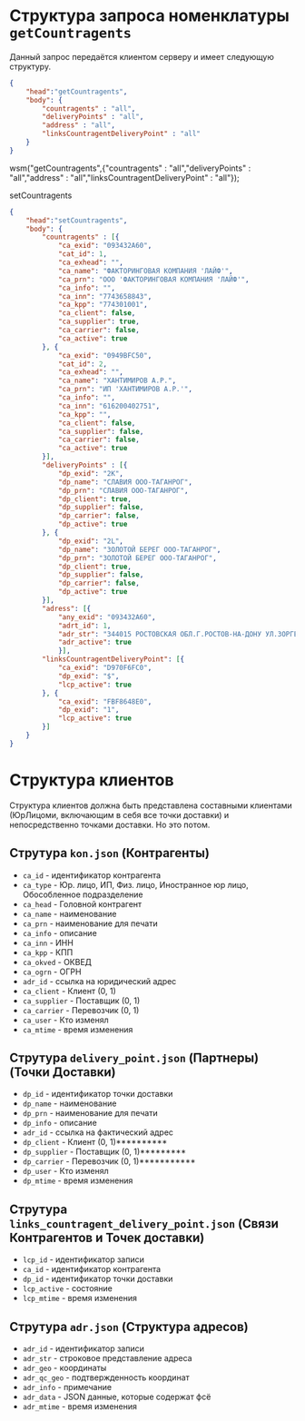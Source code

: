 # Структура запроса номенклатуры `getCountragents`


Данный запрос передаётся клиентом серверу и имеет следующую структуру.

```json
{
    "head":"getCountragents",
    "body": {
        "countragents" : "all",
        "deliveryPoints" : "all",
        "address" : "all",
        "linksCountragentDeliveryPoint" : "all"
    }
}
```
wsm("getCountragents",{"countragents" : "all","deliveryPoints" : "all","address" : "all","linksCountragentDeliveryPoint" : "all"});

setCountragents
```json
{
    "head":"setCountragents",
    "body": {
        "countragents" : [{
            "ca_exid": "093432A60",
            "cat_id": 1,
            "ca_exhead": "",
            "ca_name": "ФАКТОРИНГОВАЯ КОМПАНИЯ 'ЛАЙФ'",
            "ca_prn": "ООО 'ФАКТОРИНГОВАЯ КОМПАНИЯ 'ЛАЙФ'",
            "ca_info": "",
            "ca_inn": "7743658843",
            "ca_kpp": "774301001",
            "ca_client": false,
            "ca_supplier": true,
            "ca_carrier": false,
            "ca_active": true
        }, {
            "ca_exid": "0949BFC50",
            "cat_id": 2,
            "ca_exhead": "",
            "ca_name": "ХАНТИМИРОВ А.Р.",
            "ca_prn": "ИП 'ХАНТИМИРОВ А.Р.'",
            "ca_info": "",
            "ca_inn": "616200402751",
            "ca_kpp": "",
            "ca_client": false,
            "ca_supplier": false,
            "ca_carrier": false,
            "ca_active": true
        }],
        "deliveryPoints" : [{
            "dp_exid": "2K",
            "dp_name": "СЛАВИЯ ООО-ТАГАНРОГ",
            "dp_prn": "СЛАВИЯ ООО-ТАГАНРОГ",
            "dp_client": true,
            "dp_supplier": false,
            "dp_carrier": false,
            "dp_active": true
        }, {
            "dp_exid": "2L",
            "dp_name": "ЗОЛОТОЙ БЕРЕГ ООО-ТАГАНРОГ",
            "dp_prn": "ЗОЛОТОЙ БЕРЕГ ООО-ТАГАНРОГ",
            "dp_client": true,
            "dp_supplier": false,
            "dp_carrier": false,
            "dp_active": true
        }],
        "adress": [{
            "any_exid": "093432A60",
            "adrt_id": 1,
            "adr_str": "344015 РОСТОВСКАЯ ОБЛ.Г.РОСТОВ-НА-ДОНУ УЛ.ЗОРГЕ 37/1 КВ.7",
            "adr_active": true
            }],
        "linksCountragentDeliveryPoint": [{
            "ca_exid": "D970F6FC0",
            "dp_exid": "$",
            "lcp_active": true
        }, {
            "ca_exid": "FBF8648E0",
            "dp_exid": "1",
            "lcp_active": true
        }]
    }
}
```

# Структура клиентов
Структура клиентов должна быть представлена составными клиентами (ЮрЛицоми, включающим в себя все точки доставки) и непосредственно точками доставки. Но это потом.

## Струтура `kon.json` (Контрагенты)
- `ca_id` - идентификатор контрагента
- `ca_type` - Юр. лицо, ИП, Физ. лицо, Иностранное юр лицо, Обособленное подразделение
- `ca_head` - Головной контрагент
- `ca_name` - наименование
- `ca_prn` - наименование для печати
- `ca_info` - описание
- `ca_inn` - ИНН
- `ca_kpp` - КПП
- `ca_okved` - ОКВЕД
- `ca_ogrn` - ОГРН
- `adr_id` - ссылка на юридический адрес
- `ca_client` - Клиент (0, 1)
- `ca_supplier` - Поставщик (0, 1)
- `ca_carrier` - Перевозчик (0, 1)
- `ca_user` - Кто изменял
- `ca_mtime` - время изменения

## Струтура `delivery_point.json` (Партнеры) (Точки Доставки)
- `dp_id` - идентификатор точки доставки
- `dp_name` - наименование
- `dp_prn` - наименование для печати
- `dp_info` - описание
- `adr_id` - ссылка на фактический адрес
- `dp_client` - Клиент (0, 1)**********
- `dp_supplier` - Поставщик (0, 1)*********
- `dp_carrier` - Перевозчик (0, 1)***********
- `dp_user` - Кто изменял
- `dp_mtime` - время изменения

## Струтура `links_countragent_delivery_point.json` (Связи Контрагентов и Точек доставки)
- `lcp_id` - идентификатор записи
- `ca_id` - идентификатор контрагента
- `dp_id` - идентификатор точки доставки
- `lcp_active` - состояние
- `lcp_mtime` - время изменения

## Струтура `adr.json` (Структура адресов)
- `adr_id` - идентификатор записи
- `adr_str` - строковое представление адреса
- `adr_geo` - координаты
- `adr_qc_geo` - подтвержденность координат
- `adr_info` - примечание
- `adr_data` - JSON данные, которые содержат фсё
- `adr_mtime` - время изменения
